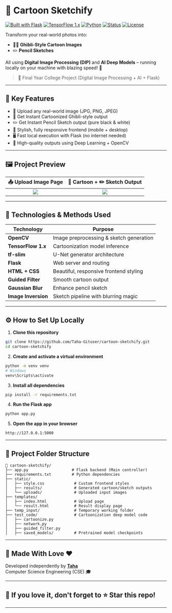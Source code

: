
# 🎨 Cartoon Sketchify
[![Built with Flask](https://img.shields.io/badge/Built%20with-Flask-blue)](https://flask.palletsprojects.com/)
[![TensorFlow 1.x](https://img.shields.io/badge/TensorFlow-1.x-orange)](https://www.tensorflow.org/)
[![Python](https://img.shields.io/badge/Python-3.10-green)](https://www.python.org/)
[![Status](https://img.shields.io/badge/Status-Completed-brightgreen)]()
[![License](https://img.shields.io/badge/License-MIT-lightgrey)]()


Transform your real-world photos into:
- 🧑‍🎨 **Ghibli-Style Cartoon Images**
- ✏️ **Pencil Sketches**

All using **Digital Image Processing (DIP)** and **AI Deep Models** – running locally on your machine with blazing speed! 🚀

> 🎯 Final Year College Project (Digital Image Processing + AI + Flask)

---

## 🌟 Key Features

- 🚀 Upload any real-world image (JPG, PNG, JPEG)
- 🎨 Get Instant Cartoonized Ghibli-style output
- ✏️ Get Instant Pencil Sketch output (pure black & white)
- 📱 Stylish, fully responsive frontend (mobile + desktop)
- 🖥️ Fast local execution with Flask (no internet needed)
- 🎯 High-quality outputs using Deep Learning + OpenCV

---

## 🖼️ Project Preview

| 📤 Upload Image Page | 🎨 Cartoon + ✏️ Sketch Output |
|:--------------------:|:----------------------------:|
| ![](static/samples/upload.png) | ![](static/samples/output.png) |

---

## 🧠 Technologies & Methods Used

| Technology         | Purpose                                  |
|--------------------|------------------------------------------|
| **OpenCV**         | Image preprocessing & sketch generation |
| **TensorFlow 1.x** | Cartoonization model inference          |
| **tf-slim**        | U-Net generator architecture            |
| **Flask**          | Web server and routing                  |
| **HTML + CSS**     | Beautiful, responsive frontend styling  |
| **Guided Filter**  | Smooth cartoon output                  |
| **Gaussian Blur**  | Enhance pencil sketch                  |
| **Image Inversion**| Sketch pipeline with blurring magic     |

---

## ⚙️ How to Set Up Locally

1. **Clone this repository**

```bash
git clone https://github.com/Taha-Gituser/cartoon-sketchify.git
cd cartoon-sketchify
```

2. **Create and activate a virtual environment**

```bash
python -m venv venv
# Windows
venv\Scripts\activate
```

3. **Install all dependencies**

```bash
pip install -r requirements.txt
```

4. **Run the Flask app**

```bash
python app.py
```

5. **Open the app in your browser**

```
http://127.0.0.1:5000
```

---

## 📁 Project Folder Structure

```
📂 cartoon-sketchify/
├── app.py                   # Flask backend (Main controller)
├── requirements.txt         # Python dependencies
├── static/
│   ├── style.css             # Custom frontend styles
│   ├── results/              # Generated cartoon/sketch outputs
│   └── uploads/              # Uploaded input images
├── templates/
│   ├── index.html            # Upload page
│   └── result.html           # Result display page
├── temp_input/               # Temporary working folder
├── test_code/                # Cartoonization deep model code
│   ├── cartoonize.py
│   ├── network.py
│   ├── guided_filter.py
│   ├── saved_models/         # Pretrained model checkpoints
```

---

## 🙌 Made With Love ❤️

Developed independently by [**Taha**](https://github.com/Taha-Gituser)  
Computer Science Engineering (CSE) 🎓

---

## 🌟 If you love it, don't forget to ⭐ Star this repo!

---
